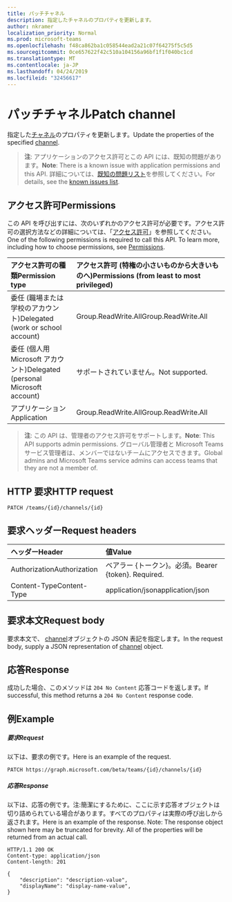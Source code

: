 ```yaml
---
title: パッチチャネル
description: 指定したチャネルのプロパティを更新します。
author: nkramer
localization_priority: Normal
ms.prod: microsoft-teams
ms.openlocfilehash: f48ca862ba1c058544ead2a21c07f64275f5c5d5
ms.sourcegitcommit: 0ce657622f42c510a104156a96bf1f1f040bc1cd
ms.translationtype: MT
ms.contentlocale: ja-JP
ms.lasthandoff: 04/24/2019
ms.locfileid: "32456617"
---
```

# <a name="patch-channel"></a><span data-ttu-id="1c4f7-103">パッチチャネル</span><span class="sxs-lookup"><span data-stu-id="1c4f7-103">Patch channel</span></span>



<span data-ttu-id="1c4f7-104">指定した[チャネル](../resources/channel.md)のプロパティを更新します。</span><span class="sxs-lookup"><span data-stu-id="1c4f7-104">Update the properties of the specified [channel](../resources/channel.md).</span></span>

> <span data-ttu-id="1c4f7-105">**注**: アプリケーションのアクセス許可とこの API には、既知の問題があります。</span><span class="sxs-lookup"><span data-stu-id="1c4f7-105">**Note**: There is a known issue with application permissions and this API.</span></span> <span data-ttu-id="1c4f7-106">詳細については、[既知の問題リスト](/graph/known-issues#application-permissions)を参照してください。</span><span class="sxs-lookup"><span data-stu-id="1c4f7-106">For details, see the [known issues list](/graph/known-issues#application-permissions).</span></span>

## <a name="permissions"></a><span data-ttu-id="1c4f7-107">アクセス許可</span><span class="sxs-lookup"><span data-stu-id="1c4f7-107">Permissions</span></span>
<span data-ttu-id="1c4f7-p102">この API を呼び出すには、次のいずれかのアクセス許可が必要です。アクセス許可の選択方法などの詳細については、「[アクセス許可](/graph/permissions-reference)」を参照してください。</span><span class="sxs-lookup"><span data-stu-id="1c4f7-p102">One of the following permissions is required to call this API. To learn more, including how to choose permissions, see [Permissions](/graph/permissions-reference).</span></span>

|<span data-ttu-id="1c4f7-110">アクセス許可の種類</span><span class="sxs-lookup"><span data-stu-id="1c4f7-110">Permission type</span></span>      | <span data-ttu-id="1c4f7-111">アクセス許可 (特権の小さいものから大きいものへ)</span><span class="sxs-lookup"><span data-stu-id="1c4f7-111">Permissions (from least to most privileged)</span></span>              |
|:--------------------|:---------------------------------------------------------|
|<span data-ttu-id="1c4f7-112">委任 (職場または学校のアカウント)</span><span class="sxs-lookup"><span data-stu-id="1c4f7-112">Delegated (work or school account)</span></span> | <span data-ttu-id="1c4f7-113">Group.ReadWrite.All</span><span class="sxs-lookup"><span data-stu-id="1c4f7-113">Group.ReadWrite.All</span></span>    |
|<span data-ttu-id="1c4f7-114">委任 (個人用 Microsoft アカウント)</span><span class="sxs-lookup"><span data-stu-id="1c4f7-114">Delegated (personal Microsoft account)</span></span> | <span data-ttu-id="1c4f7-115">サポートされていません。</span><span class="sxs-lookup"><span data-stu-id="1c4f7-115">Not supported.</span></span>    |
|<span data-ttu-id="1c4f7-116">アプリケーション</span><span class="sxs-lookup"><span data-stu-id="1c4f7-116">Application</span></span> | <span data-ttu-id="1c4f7-117">Group.ReadWrite.All</span><span class="sxs-lookup"><span data-stu-id="1c4f7-117">Group.ReadWrite.All</span></span> |

> <span data-ttu-id="1c4f7-118">**注**: この API は、管理者のアクセス許可をサポートします。</span><span class="sxs-lookup"><span data-stu-id="1c4f7-118">**Note**: This API supports admin permissions.</span></span> <span data-ttu-id="1c4f7-119">グローバル管理者と Microsoft Teams サービス管理者は、メンバーではないチームにアクセスできます。</span><span class="sxs-lookup"><span data-stu-id="1c4f7-119">Global admins and Microsoft Teams service admins can access teams that they are not a member of.</span></span>

## <a name="http-request"></a><span data-ttu-id="1c4f7-120">HTTP 要求</span><span class="sxs-lookup"><span data-stu-id="1c4f7-120">HTTP request</span></span>
<!-- { "blockType": "ignored" } -->
```http
PATCH /teams/{id}/channels/{id}
```
## <a name="request-headers"></a><span data-ttu-id="1c4f7-121">要求ヘッダー</span><span class="sxs-lookup"><span data-stu-id="1c4f7-121">Request headers</span></span>
| <span data-ttu-id="1c4f7-122">ヘッダー</span><span class="sxs-lookup"><span data-stu-id="1c4f7-122">Header</span></span>       | <span data-ttu-id="1c4f7-123">値</span><span class="sxs-lookup"><span data-stu-id="1c4f7-123">Value</span></span> |
|:---------------|:--------|
| <span data-ttu-id="1c4f7-124">Authorization</span><span class="sxs-lookup"><span data-stu-id="1c4f7-124">Authorization</span></span>  | <span data-ttu-id="1c4f7-p104">ベアラー {トークン}。必須。</span><span class="sxs-lookup"><span data-stu-id="1c4f7-p104">Bearer {token}. Required.</span></span>  |
| <span data-ttu-id="1c4f7-127">Content-Type</span><span class="sxs-lookup"><span data-stu-id="1c4f7-127">Content-Type</span></span>  | <span data-ttu-id="1c4f7-128">application/json</span><span class="sxs-lookup"><span data-stu-id="1c4f7-128">application/json</span></span>  |

## <a name="request-body"></a><span data-ttu-id="1c4f7-129">要求本文</span><span class="sxs-lookup"><span data-stu-id="1c4f7-129">Request body</span></span>
<span data-ttu-id="1c4f7-130">要求本文で、 [channel](../resources/channel.md)オブジェクトの JSON 表記を指定します。</span><span class="sxs-lookup"><span data-stu-id="1c4f7-130">In the request body, supply a JSON representation of [channel](../resources/channel.md) object.</span></span>

## <a name="response"></a><span data-ttu-id="1c4f7-131">応答</span><span class="sxs-lookup"><span data-stu-id="1c4f7-131">Response</span></span>

<span data-ttu-id="1c4f7-132">成功した場合、このメソッドは `204 No Content` 応答コードを返します。</span><span class="sxs-lookup"><span data-stu-id="1c4f7-132">If successful, this method returns a `204 No Content` response code.</span></span>

## <a name="example"></a><span data-ttu-id="1c4f7-133">例</span><span class="sxs-lookup"><span data-stu-id="1c4f7-133">Example</span></span>
##### <a name="request"></a><span data-ttu-id="1c4f7-134">要求</span><span class="sxs-lookup"><span data-stu-id="1c4f7-134">Request</span></span>
<span data-ttu-id="1c4f7-135">以下は、要求の例です。</span><span class="sxs-lookup"><span data-stu-id="1c4f7-135">Here is an example of the request.</span></span>
<!-- {
  "blockType": "request",
  "name": "patch_channel"
}-->
```http
PATCH https://graph.microsoft.com/beta/teams/{id}/channels/{id}
```
##### <a name="response"></a><span data-ttu-id="1c4f7-136">応答</span><span class="sxs-lookup"><span data-stu-id="1c4f7-136">Response</span></span>
<span data-ttu-id="1c4f7-p105">以下は、応答の例です。注:簡潔にするために、ここに示す応答オブジェクトは切り詰められている場合があります。すべてのプロパティは実際の呼び出しから返されます。</span><span class="sxs-lookup"><span data-stu-id="1c4f7-p105">Here is an example of the response. Note: The response object shown here may be truncated for brevity. All of the properties will be returned from an actual call.</span></span>
<!-- {
  "blockType": "response",
  "truncated": true,
  "@odata.type": "microsoft.graph.channel"
} -->
```http
HTTP/1.1 200 OK
Content-type: application/json
Content-length: 201

{
    "description": "description-value",
    "displayName": "display-name-value",
}
```

<!-- uuid: 8fcb5dbc-d5aa-4681-8e31-b001d5168d79
2015-10-25 14:57:30 UTC -->
<!-- {
  "type": "#page.annotation",
  "description": "Patch channel",
  "keywords": "",
  "section": "documentation",
  "tocPath": ""
}-->
